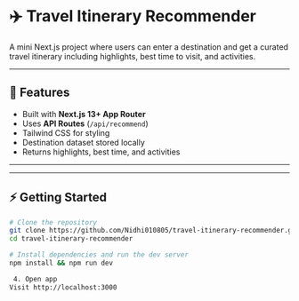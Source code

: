# ✈️ Travel Itinerary Recommender

A mini Next.js project where users can enter a destination and get a curated travel itinerary including highlights, best time to visit, and activities.

---

## 🚀 Features
- Built with **Next.js 13+ App Router**
- Uses **API Routes** (`/api/recommend`)
- Tailwind CSS for styling
- Destination dataset stored locally
- Returns highlights, best time, and activities

---


---

## ⚡ Getting Started

```bash
# Clone the repository
git clone https://github.com/Nidhi010805/travel-itinerary-recommender.git
cd travel-itinerary-recommender

# Install dependencies and run the dev server
npm install && npm run dev

 4. Open app
Visit http://localhost:3000

